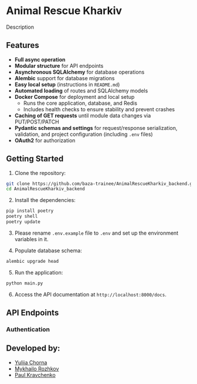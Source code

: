 # Animal Rescue Kharkiv

Description

## Features

- **Full async operation**  
- **Modular structure** for API endpoints  
- **Asynchronous SQLAlchemy** for database operations  
- **Alembic** support for database migrations  
- **Easy local setup** (instructions in `README.md`)  
- **Automated loading** of routes and SQLAlchemy models  
- **Docker Compose** for deployment and local setup  
  - Runs the core application, database, and Redis  
  - Includes health checks to ensure stability and prevent crashes  
- **Caching of GET requests** until module data changes via PUT/POST/PATCH  
- **Pydantic schemas and settings** for request/response serialization, validation, and project configuration (including `.env` files)  
- **OAuth2** for authorization

## Getting Started

1. Clone the repository:

```bash
git clone https://github.com/baza-trainee/AnimalRescueKharkiv_backend.git
cd AnimalRescueKharkiv_backend
```

2. Install the dependencies:

```bash
pip install poetry
poetry shell
poetry update
```

3. Please rename `.env.example` file to `.env` and set up the environment variables in it.

4. Populate database schema:

```bash
alembic upgrade head
```

5. Run the application:

```bash
python main.py
```

6. Access the API documentation at `http://localhost:8000/docs`.

## API Endpoints

### Authentication

## Developed by:

- [Yuliia Chorna](https://github.com/YuliiaChorna1)
- [Mykhailo Rozhkov](https://github.com/DaTrEvTeR)
- [Paul Kravchenko](https://github.com/PaulKravchenko)

&#xa0;

